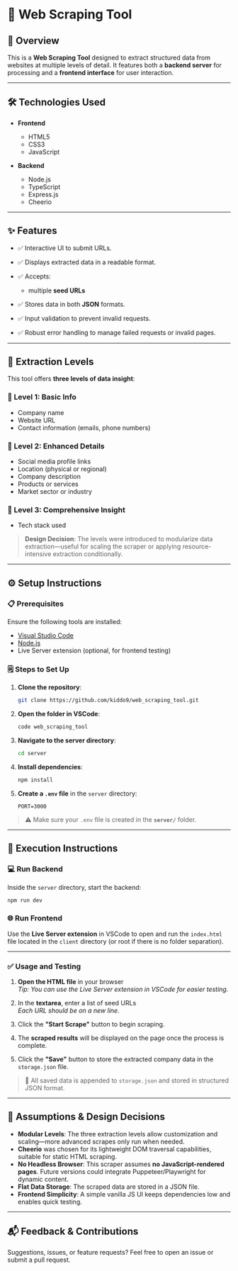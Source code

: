 # 🔸 Web Scraping Tool

## 📌 Overview

This is a **Web Scraping Tool** designed to extract structured data from websites at multiple levels of detail. It features both a **backend server** for processing and a **frontend interface** for user interaction.

---

## 🛠️ Technologies Used

- **Frontend**

  - HTML5
  - CSS3
  - JavaScript

- **Backend**

  - Node.js
  - TypeScript
  - Express.js
  - Cheerio

---

## ✨ Features

- ✅ Interactive UI to submit URLs.
- ✅ Displays extracted data in a readable format.
- ✅ Accepts:

  - multiple **seed URLs**

- ✅ Stores data in both **JSON** formats.
- ✅ Input validation to prevent invalid requests.
- ✅ Robust error handling to manage failed requests or invalid pages.

---

## 🧠 Extraction Levels

This tool offers **three levels of data insight**:

### 🔹 Level 1: Basic Info

- Company name
- Website URL
- Contact information (emails, phone numbers)

### 🔸 Level 2: Enhanced Details

- Social media profile links
- Location (physical or regional)
- Company description
- Products or services
- Market sector or industry

### 🔸 Level 3: Comprehensive Insight

- Tech stack used

> **Design Decision**: The levels were introduced to modularize data extraction—useful for scaling the scraper or applying resource-intensive extraction conditionally.

---

## ⚙️ Setup Instructions

### 📋 Prerequisites

Ensure the following tools are installed:

- [Visual Studio Code](https://code.visualstudio.com/)
- [Node.js](https://nodejs.org/)
- Live Server extension (optional, for frontend testing)

### 🗒️ Steps to Set Up

1. **Clone the repository**:

   ```bash
   git clone https://github.com/kiddo9/web_scraping_tool.git
   ```

2. **Open the folder in VSCode**:

   ```bash
   code web_scraping_tool
   ```

3. **Navigate to the server directory**:

   ```bash
   cd server
   ```

4. **Install dependencies**:

   ```bash
   npm install
   ```

5. **Create a `.env` file** in the `server` directory:

   ```
   PORT=3000
   ```

> ⚠️ Make sure your `.env` file is created in the **`server/`** folder.

---

## 🚀 Execution Instructions

### 💻 Run Backend

Inside the `server` directory, start the backend:

```bash
npm run dev
```

### 🌐 Run Frontend

Use the **Live Server extension** in VSCode to open and run the `index.html` file located in the `client` directory (or root if there is no folder separation).

---

### ✅ Usage and Testing

1. **Open the HTML file** in your browser  
   _Tip: You can use the Live Server extension in VSCode for easier testing._

2. In the **textarea**, enter a list of seed URLs  
   _Each URL should be on a new line._

3. Click the **"Start Scrape"** button to begin scraping.

4. The **scraped results** will be displayed on the page once the process is complete.

5. Click the **"Save"** button to store the extracted company data in the `storage.json` file.

> 💾 All saved data is appended to `storage.json` and stored in structured JSON format.

---

## 🧩 Assumptions & Design Decisions

- **Modular Levels**: The three extraction levels allow customization and scaling—more advanced scrapes only run when needed.
- **Cheerio** was chosen for its lightweight DOM traversal capabilities, suitable for static HTML scraping.
- **No Headless Browser**: This scraper assumes **no JavaScript-rendered pages**. Future versions could integrate Puppeteer/Playwright for dynamic content.
- **Flat Data Storage**: The scraped data are stored in a JSON file.
- **Frontend Simplicity**: A simple vanilla JS UI keeps dependencies low and enables quick testing.

---

## 📬 Feedback & Contributions

Suggestions, issues, or feature requests? Feel free to open an issue or submit a pull request.
